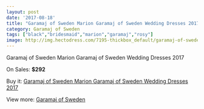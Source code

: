 ```yaml
---
layout: post
date: '2017-08-18'
title: "Garamaj of Sweden Marion Garamaj of Sweden Wedding Dresses 2017"
category: Garamaj of Sweden
tags: ["black","bridesmaid","marion","garamaj","rosy"]
image: http://img.hectodress.com/7195-thickbox_default/garamaj-of-sweden-marion-garamaj-of-sweden-wedding-dresses-2013.jpg
---
```

Garamaj of Sweden Marion Garamaj of Sweden Wedding Dresses 2017

On Sales: **$292**
<a href="https://www.hectodress.com/garamaj-of-sweden/3582-garamaj-of-sweden-marion-garamaj-of-sweden-wedding-dresses-2013.html"><amp-img layout="responsive" width="600" height="600" src="//img.hectodress.com/7195-thickbox_default/garamaj-of-sweden-marion-garamaj-of-sweden-wedding-dresses-2013.jpg" alt="Garamaj of Sweden Marion Garamaj of Sweden Wedding Dresses 2017 0" /></a>

Buy it: [Garamaj of Sweden Marion Garamaj of Sweden Wedding Dresses 2017](https://www.hectodress.com/garamaj-of-sweden/3582-garamaj-of-sweden-marion-garamaj-of-sweden-wedding-dresses-2013.html "Garamaj of Sweden Marion Garamaj of Sweden Wedding Dresses 2017")

View more: [Garamaj of Sweden](https://www.hectodress.com/62-garamaj-of-sweden "Garamaj of Sweden")
